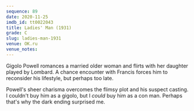 ```yaml
---
sequence: 89
date: 2020-11-25
imdb_id: tt0022043
title: Ladies' Man (1931)
grade: C
slug: ladies-man-1931
venue: OK.ru
venue_notes:
---
```


Gigolo Powell romances a married older woman and flirts with her daughter played by Lombard. A chance encounter with Francis forces him to reconsider his lifestyle, but perhaps too late.

<!-- end -->

Powell's sheer charisma overcomes the flimsy plot and his suspect casting. I couldn't buy him as a gigolo, but I _could_ buy him as a con man. Perhaps that's why the dark ending surprised me.